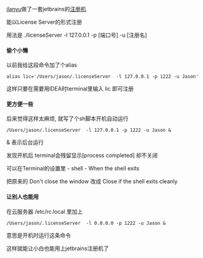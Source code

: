 [ilanyu](http://blog.lanyus.com/)做了一套jetbrains的[注册机](http://blog.lanyus.com/archives/326.html)

能以License Server的形式注册

用法是 ./licenseServer  -l 127.0.0.1 -p \[端口号\] -u \[注册名\]

#### 偷个小懒

以前我给这段命令加了个alias

`alias lic='/Users/jason/.licenseServer  -l 127.0.0.1 -p 1222 -u Jason'`

这样只要在需要用IDEA时terminal里输入 lic 即可注册

#### 更方便一些

后来觉得这样太麻烦, 就写了个sh脚本开机自动运行

`/Users/jason/.licenseServer  -l 127.0.0.1 -p 1222 -u Jason &`

& 表示后台运行

发现开机后 terminal会残留显示\[process completed\] 却不关闭

可以在Terminal的设置里 - shell - When the shell exits

把原来的 Don't close the window 改成 Close if the shell exits cleanly

#### 让别人也能用

在云服务器 /etc/rc.local 里加上

`/Users/jason/.licenseServer  -l 0.0.0.0 -p 1222 -u Jason &`

意思是开机时运行这条命令

这样就能让小白也能用上jetbrains注册机了
